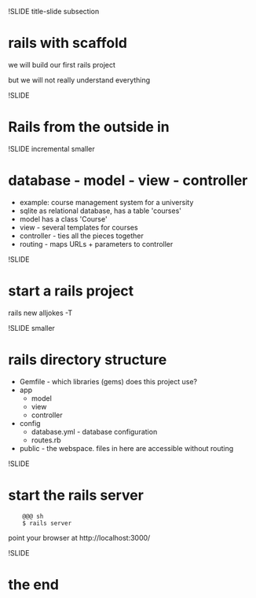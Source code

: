 !SLIDE title-slide subsection

# rails with scaffold #

we will build our first rails project

but we will not really understand everything



!SLIDE 
# Rails from the outside in

!SLIDE incremental smaller
# database - model - view - controller

* example: course management system for a university
* sqlite as relational database, has a table 'courses'
* model has a class 'Course'
* view - several templates for courses
* controller - ties all the pieces together
* routing - maps URLs + parameters to controller

!SLIDE
# start a rails project

rails new alljokes -T


!SLIDE smaller
# rails directory structure

* Gemfile - which libraries (gems) does this project use?
* app
  * model
  * view
  * controller
* config
  * database.yml - database configuration
  * routes.rb 
* public - the webspace. files in here are accessible without routing

!SLIDE
# start the rails server

        @@@ sh 
        $ rails server

point your browser at http://localhost:3000/



!SLIDE
# the end
